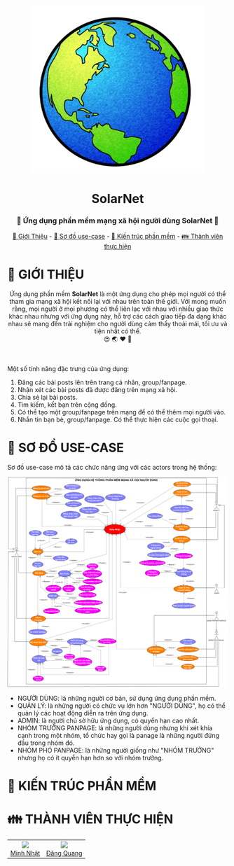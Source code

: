 <div align="center">
    <img src="./image/logo_app.png" width=400>
    <h1>SolarNet</h1>
    <h3>💏 Ứng dụng phần mềm mạng xã hội người dùng SolarNet 💑</h3>
	<p align="center">
		<a href="#📘-giới-thiệu">📘 Giới Thiệu</a> -
		<a href="#📑-sơ-đồ-use-case">📑 Sơ đồ use-case</a> -
		<a href="#📐-kiến-trúc-phần-mềm">📐 Kiến trúc phần mềm</a> - 
		<a href="#👪-thành-viên-thực-hiện">👪 Thành viên thực hiện</a>
	</p>
</div>

# 📘 GIỚI THIỆU
<p align="center">Ứng dụng phần mềm <b>SolarNet</b> là một ứng dụng cho phép mọi người có thể tham gia mạng xã hội kết nối lại với nhau trên toàn thế giới. Với mong
muốn rằng, mọi người ở mọi phương có thể liên lạc với nhau với nhiều giao thức khác nhau nhưng với ứng dụng này, hỗ trợ các cách giao tiếp đa dạng khác
nhau sẽ mang đến trải nghiệm cho người dùng cảm thấy thoải mái, tối ưu và tiện nhất có thể.
</br>
😍 🌏 ❤️ 👫
</p>

</br>

Một số tính năng đặc trưng của ứng dụng:
1. Đăng các bài posts lên trên trang cá nhân, group/fanpage.
2. Nhận xét các bài posts đã được đăng trên mạng xã hội.
3. Chia sẻ lại bài posts.
4. Tìm kiếm, kết bạn trên cộng đồng.
5. Có thể tạo một group/fanpage trên mạng để có thể thêm mọi người vào.
6. Nhắn tin bạn bè, group/fanpage. Có thể thực hiện các cuộc gọi thoại.

# 📑 SƠ ĐỒ USE-CASE
<p>Sơ đồ use-case mô tả các chức năng ứng với các actors trong hệ thống:</p>

<div align="center">
	<img src="./image/use_case.png" />
</div>

* NGƯỜI DÙNG: là những người cơ bản, sử dụng ứng dụng phần mềm.
* QUẢN LÝ: là những người có chức vụ lớn hơn "NGƯỜI DÙNG", họ có thể quản lý các hoạt động diễn ra trên ứng dụng.
* ADMIN: là người chủ sở hữu ứng dụng, có quyền hạn cao nhất.
* NHÓM TRƯỞNG PANPAGE: là những người dùng nhưng khi xét khía cạnh trong một nhóm, tổ chức hay gọi là panage là những người đứng đầu trong nhóm đó.
* NHÓM PHÓ PANPAGE: là những người giống như "NHÓM TRƯỞNG" nhưng họ có ít quyền hạn hơn so với nhóm trưởng.

# 📐 KIẾN TRÚC PHẦN MỀM

# 👪 THÀNH VIÊN THỰC HIỆN
<table align="center">
	<tbody> 
		<tr align="center" valign="top">
			<td>
				<a href="https://github.com/TDMinhNhat">
					<img src="https://avatars.githubusercontent.com/u/158603211?v=4?s=100" height=150 />
					<div>Minh Nhật</div>
				</a>
			</td>
			<td>
				<a href="https://github.com/DangQuang31122022">
					<img src="https://avatars.githubusercontent.com/u/121714705?v=4?s=100" height=150 />
					<div>Đăng Quang</div>
				</a>
			</td>
		</tr>
	</tbody>
</table>